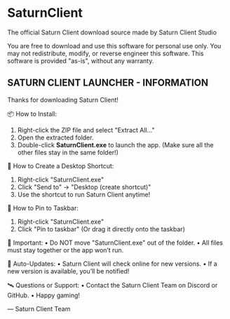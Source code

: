 # SaturnClient
The official Saturn Client download source made by Saturn Client Studio

You are free to download and use this software for personal use only.
You may not redistribute, modify, or reverse engineer this software.
This software is provided "as-is", without any warranty.

SATURN CLIENT LAUNCHER - INFORMATION
--------------------------------------

Thanks for downloading Saturn Client!

📦 How to Install:
1. Right-click the ZIP file and select "Extract All..."
2. Open the extracted folder.
3. Double-click **SaturnClient.exe** to launch the app.
   (Make sure all the other files stay in the same folder!)

📌 How to Create a Desktop Shortcut:
1. Right-click "SaturnClient.exe"
2. Click "Send to" → "Desktop (create shortcut)"
3. Use the shortcut to run Saturn Client anytime!

📌 How to Pin to Taskbar:
1. Right-click "SaturnClient.exe"
2. Click "Pin to taskbar"
   (Or drag it directly onto the taskbar)

🧠 Important:
• Do NOT move "SaturnClient.exe" out of the folder.
• All files must stay together or the app won’t run.

📡 Auto-Updates:
• Saturn Client will check online for new versions.
• If a new version is available, you’ll be notified!

🛰️ Questions or Support:
• Contact the Saturn Client Team on Discord or GitHub.
• Happy gaming!

— Saturn Client Team
